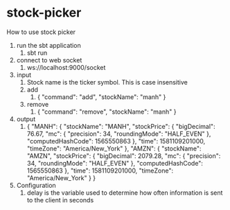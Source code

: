 # stock-picker
How to use stock picker

1. run the sbt application
    1. sbt run
2. connect to web socket 
    1. ws://localhost:9000/socket
3. input 
    1. Stock name is the ticker symbol. This is case insensitive
    2. add
        1. {
             "command": "add",
             "stockName": "manh"
           }
    3. remove
        1. {
             "command": "remove",
             "stockName": "manh"
           }
4. output
    1. {
         "MANH": {
           "stockName": "MANH",
           "stockPrice": {
             "bigDecimal": 76.67,
             "mc": {
               "precision": 34,
               "roundingMode": "HALF_EVEN"
             },
             "computedHashCode": 1565550863
           },
           "time": 1581109201000,
           "timeZone": "America/New_York"
         },
         "AMZN": {
           "stockName": "AMZN",
           "stockPrice": {
             "bigDecimal": 2079.28,
             "mc": {
               "precision": 34,
               "roundingMode": "HALF_EVEN"
             },
             "computedHashCode": 1565550863
           },
           "time": 1581109201000,
           "timeZone": "America/New_York"
         }
       }
5. Configuration
    1. delay is the variable used to determine how often information is sent to the client in seconds

       